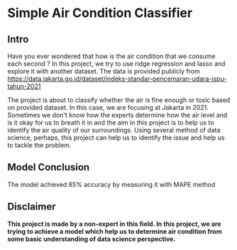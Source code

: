 # Simple Air Condition Classifier

## Intro
Have you ever wondered that how is the air condition that we consume each second ? In this project, we try to use ridge regression and lasso and explore it with another dataset. The data is provided publicly from https://data.jakarta.go.id/dataset/indeks-standar-pencemaran-udara-ispu-tahun-2021

The project is about to classify whether the air is fine enough or toxic based on provided dataset. In this case, we are focusing at Jakarta in 2021.
Sometimes we don't know how the experts determine how the air level and is it okay for us to breath it in and the aim in this project is to help us to identify the air quality of our surroundings. Using several method of data science, perhaps, this project can help us to identify the issue and help us to tackle the problem.

## Model Conclusion
The model achieved 85% accuracy by measuring it with MAPE method

## Disclaimer
**This project is made by a non-expert in this field. In this project, we are trying to achieve a model which help us to determine air condition from some basic understanding of data science perspective.**
